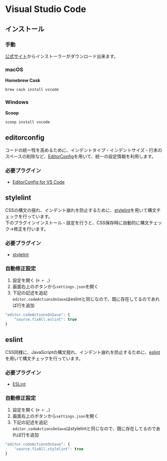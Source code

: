 # Visual Studio Code

## インストール

### 手動

[公式サイト](https://code.visualstudio.com/)からインストーラーがダウンロード出来ます。

### macOS

**Homebrew Cask**

```
brew cask install vscode
```

### Windows

**Scoop**

```
scoop install vscode
```

## editorconfig

コードの統一性を高めるために、インデントタイプ・インデントサイズ・行末のスペースの削除など、[EditorConfig](https://editorconfig.org/)を用いて、統一の設定情報を利用します。

### 必要プラグイン

* [EditorConfig for VS Code](https://marketplace.visualstudio.com/items?itemName=EditorConfig.EditorConfig)


## stylelint

CSSの構文の揺れ、インデント崩れを防止するために、[stylelint](https://stylelint.io/)を用いて構文チェックを行っています。  
下のプラグインインストール・設定を行うと、CSS保存時に自動的に構文チェック→修正を行います。

### 必要プラグイン

* [stylelint](https://marketplace.visualstudio.com/items?itemName=stylelint.vscode-stylelint)

### 自動修正設定

1. 設定を開く (`⌘ + ,`)
2. 画面右上のボタンから`settings.json`を開く
3. 下記の記述を追記  
   `editor.codeActionsOnSave`はeslintと同じなので、既に存在してるのであれば行を追加

```js
"editor.codeActionsOnSave": {
    "source.fixAll.eslint": true
}
```

## eslint

CSS同様に、JavaScriptの構文揺れ、インデント崩れを防止するために、[eslint](https://eslint.org/)を用いて構文チェックを行っています。

### 必要プラグイン

* [ESLint](https://marketplace.visualstudio.com/items?itemName=dbaeumer.vscode-eslint)

### 自動修正設定

1. 設定を開く (`⌘ + ,`)
2. 画面右上のボタンから`settings.json`を開く
3. 下記の記述を追記  
   `editor.codeActionsOnSave`はstylelintと同じなので、既に存在してるのであれば行を追加

```js
"editor.codeActionsOnSave": {
    "source.fixAll.stylelint": true
}
```